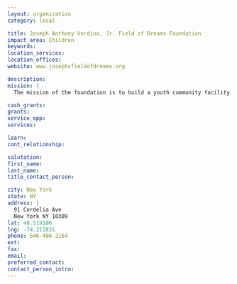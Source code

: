 ```yaml
---
layout: organization
category: local

title: Joseph Anthony Verdino, Jr. Field of Dreams Foundation
impact_area: Children
keywords: 
location_services: 
location_offices: 
website: www.josephsfieldofdreams.org

description: 
mission: |
  The mission of the foundation is to build a youth community facility on Staten Island, comprised of a state of the art outdoor baseball stadium and an indoor instructional facility.  The heart of our mission is to give back to our community which has given us so much.  Joseph's love and passion were baseball.  Wherever Joseph went, he always had his ball and glove with him.  Joseph loved the community that he lived in. Although this is a community based project, the basis of the foundation is to provide athletic opportunities for children that will inspire them in a positive manner.  Our belief is that any cause that benefits children would be a worthy cause for any donor in or outside of our community.

cash_grants: 
grants: 
service_opp: 
services: 

learn: 
cont_relationship: 

salutation: 
first_name: 
last_name: 
title_contact_person: 

city: New York
state: NY
address: |
  91 Cordelia Ave  
  New York NY 10309
lat: 40.519106
lng: -74.211831
phone: 646-496-2164
ext: 
fax: 
email: 
preferred_contact: 
contact_person_intro: 
---
```

